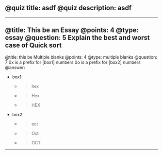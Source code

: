 @quiz title: asdf
@quiz description: asdf
---
---
@title: This be an Essay
@points: 4
@type: essay
@question: 5
Explain the best and worst case of Quick sort
---
@title: this be Multiple blanks
@points: 4
@type: multiple blanks
@question: 7
0x is a prefix for [box1] numbers
0o is a prefix for [box2] numbers
@answer:
+ box1
    * > hex
    * > Hex
    * > HEX
+ box2
    * > oct
    * > Oct
    * > OCT
---